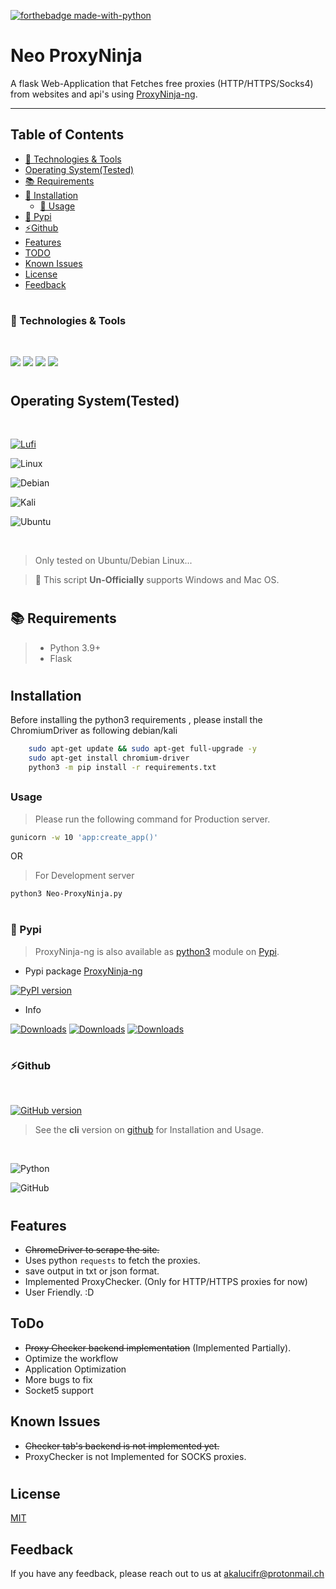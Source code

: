 [![forthebadge made-with-python](http://ForTheBadge.com/images/badges/made-with-python.svg)](https://www.python.org/)



##
# Neo ProxyNinja
A flask Web-Application that Fetches free proxies (HTTP/HTTPS/Socks4) from websites and api's using [ProxyNinja-ng](https://pypi.org/project/proxy-ninja-ng/).

<hr>

## Table of Contents
  - [🔧 Technologies & Tools](#-technologies--tools)
  - [Operating System(Tested)](#operating-systemtested)
  - [📚 Requirements ](#-requirements-)
  - [🚀 Installation](#-installation)
    - [📝 Usage](#-usage)
  - [🗿 Pypi](#-pypi)
  - [⚡️Github](#️github)
  - [Features](#features)
  - [TODO](#todo)
  - [Known Issues](#known-issues)
  - [License](#license)
  - [Feedback](#feedback)

#

### 🔧 Technologies & Tools

</br>

![](https://img.shields.io/badge/OS-Linux-informational?style=flat-square&logo=kali-linux&logoColor=white&color=5194f0&bgcolor=110d17)
![](https://img.shields.io/badge/Editor-VS-informational?style=flat-square&logo=visual-studio&logoColor=white&color=5194f0)
![](https://img.shields.io/badge/Language-python-informational?style=flat-square&logo=python&logoColor=white&color=5194f0&bgcolor=110d17)
![](https://img.shields.io/badge/framework-flask-informational?style=flat-square&logo=flask&logoColor=white&color=5194f0&bgcolor=110d17)
##
#

## Operating System(Tested)
</br>
    
[![Lufi](https://svgshare.com/i/ZjA.svg)](https://svgshare.com/i/ZjA.svg)

![Linux](https://img.shields.io/badge/linux-FCC624?style=for-the-badge&logo=linux&logoColor=black)

![Debian](https://img.shields.io/badge/debian-A81D33?style=for-the-badge&logo=debian&logoColor=white)

![Kali](https://img.shields.io/badge/kali-557C94?style=for-the-badge&logo=kali-linux&logoColor=white)

![Ubuntu](https://img.shields.io/badge/ubuntu-E95420?style=for-the-badge&logo=ubuntu&logoColor=white)

</br>

> Only tested on Ubuntu/Debian Linux...

> 🚨 This script **Un-Officially** supports Windows and Mac OS.

##

#
## 📚 Requirements
> - Python 3.9+
> - Flask

##
#

## Installation

Before installing the python3 requirements , please install the ChromiumDriver as following debian/kali

```bash
    sudo apt-get update && sudo apt-get full-upgrade -y
    sudo apt-get install chromium-driver
    python3 -m pip install -r requirements.txt
```

##

### Usage
> Please run the following command for Production server.
```bash
gunicorn -w 10 'app:create_app()'
```
OR

> For Development server
```bash
python3 Neo-ProxyNinja.py
```

##
#

### 🗿 Pypi
> ProxyNinja-ng is also available as [python3](https://www.python.org/) module on [Pypi](https://pypi.org/).

- Pypi package [ProxyNinja-ng](https://pypi.org/project/proxy-ninja-ng/)

[![PyPI version](https://badge.fury.io/py/proxy-ninja-ng.svg)](https://badge.fury.io/py/proxy-ninja-ng)

- Info 

[![Downloads](https://pepy.tech/badge/proxy-ninja-ng)](https://pepy.tech/project/proxy-ninja-ng)
[![Downloads](https://pepy.tech/badge/proxy-ninja-ng/month)](https://pepy.tech/project/proxy-ninja-ng/month)
[![Downloads](https://pepy.tech/badge/proxy-ninja-ng/week)](https://pepy.tech/project/proxy-ninja-ng/week)
##

#

### ⚡️Github
</br>

[![GitHub version](https://badge.fury.io/gh/sc4rfurry%2FProxyNinja-ng.svg)](https://badge.fury.io/gh/sc4rfurry%2FProxyNinja-ng)


> See the **cli** version on [github](https://github.com/sc4rfurry/ProxyNinja-ng) for Installation and Usage.

</br>

![Python](https://img.shields.io/badge/python-3670A0?style=for-the-badge&logo=python&logoColor=ffdd54)

![GitHub](https://img.shields.io/badge/github-181717?style=for-the-badge&logo=github)


#

##

## Features

- ~~ChromeDriver to scrape the site.~~
- Uses python `requests` to fetch the proxies.
- save output in txt or json format.
- Implemented ProxyChecker. (Only for HTTP/HTTPS proxies for now)
- User Friendly. :D

## ToDo
- ~~Proxy Checker backend implementation~~ (Implemented Partially).
- Optimize the workflow
- Application Optimization
- More bugs to fix
- Socket5 support

## Known Issues

- ~~Checker tab's backend is not implemented yet.~~
- ProxyChecker is not Implemented for SOCKS proxies.

#

## License

[MIT](https://choosealicense.com/licenses/mit/)


## Feedback

If you have any feedback, please reach out to us at akalucifr@protonmail.ch

